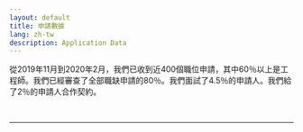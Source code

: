 ```yaml
---
layout: default
title: 申請數據
lang: zh-tw
description: Application Data
---
```




從2019年11月到2020年2月，我們已收到近400個職位申請，其中60％以上是工程師。我們已經審查了全部職缺申請的80％。我們面試了4.5％的申請人。我們給了2％的申請人合作契約。

<br>

---

<br>

